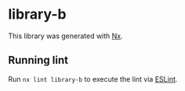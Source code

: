# library-b

This library was generated with [Nx](https://nx.dev).

## Running lint

Run `nx lint library-b` to execute the lint via [ESLint](https://eslint.org/).
